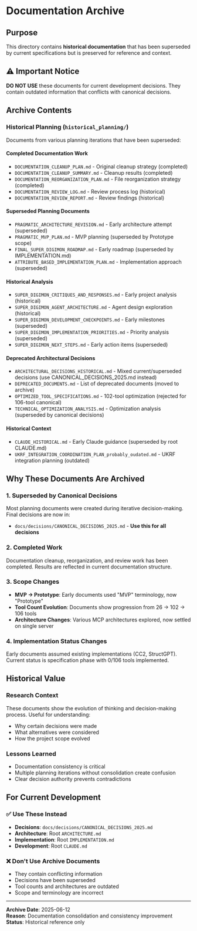 # Documentation Archive

## Purpose
This directory contains **historical documentation** that has been superseded by current specifications but is preserved for reference and context.

## ⚠️ Important Notice
**DO NOT USE** these documents for current development decisions. They contain outdated information that conflicts with canonical decisions.

## Archive Contents

### Historical Planning (`historical_planning/`)
Documents from various planning iterations that have been superseded:

#### Completed Documentation Work
- `DOCUMENTATION_CLEANUP_PLAN.md` - Original cleanup strategy (completed)
- `DOCUMENTATION_CLEANUP_SUMMARY.md` - Cleanup results (completed)
- `DOCUMENTATION_REORGANIZATION_PLAN.md` - File reorganization strategy (completed)
- `DOCUMENTATION_REVIEW_LOG.md` - Review process log (historical)
- `DOCUMENTATION_REVIEW_REPORT.md` - Review findings (historical)

#### Superseded Planning Documents
- `PRAGMATIC_ARCHITECTURE_REVISION.md` - Early architecture attempt (superseded)
- `PRAGMATIC_MVP_PLAN.md` - MVP planning (superseded by Prototype scope)
- `FINAL_SUPER_DIGIMON_ROADMAP.md` - Early roadmap (superseded by IMPLEMENTATION.md)
- `ATTRIBUTE_BASED_IMPLEMENTATION_PLAN.md` - Implementation approach (superseded)

#### Historical Analysis
- `SUPER_DIGIMON_CRITIQUES_AND_RESPONSES.md` - Early project analysis (historical)
- `SUPER_DIGIMON_AGENT_ARCHITECTURE.md` - Agent design exploration (historical)
- `SUPER_DIGIMON_DEVELOPMENT_CHECKPOINTS.md` - Early milestones (superseded)
- `SUPER_DIGIMON_IMPLEMENTATION_PRIORITIES.md` - Priority analysis (superseded)
- `SUPER_DIGIMON_NEXT_STEPS.md` - Early action items (superseded)

#### Deprecated Architectural Decisions
- `ARCHITECTURAL_DECISIONS_HISTORICAL.md` - Mixed current/superseded decisions (use CANONICAL_DECISIONS_2025.md instead)
- `DEPRECATED_DOCUMENTS.md` - List of deprecated documents (moved to archive)
- `OPTIMIZED_TOOL_SPECIFICATIONS.md` - 102-tool optimization (rejected for 106-tool canonical)
- `TECHNICAL_OPTIMIZATION_ANALYSIS.md` - Optimization analysis (superseded by canonical decisions)

#### Historical Context
- `CLAUDE_HISTORICAL.md` - Early Claude guidance (superseded by root CLAUDE.md)
- `UKRF_INTEGRATION_COORDINATION_PLAN_probably_oudated.md` - UKRF integration planning (outdated)

## Why These Documents Are Archived

### 1. Superseded by Canonical Decisions
Most planning documents were created during iterative decision-making. Final decisions are now in:
- `docs/decisions/CANONICAL_DECISIONS_2025.md` - **Use this for all decisions**

### 2. Completed Work
Documentation cleanup, reorganization, and review work has been completed. Results are reflected in current documentation structure.

### 3. Scope Changes
- **MVP → Prototype**: Early documents used "MVP" terminology, now "Prototype"
- **Tool Count Evolution**: Documents show progression from 26 → 102 → 106 tools
- **Architecture Changes**: Various MCP architectures explored, now settled on single server

### 4. Implementation Status Changes
Early documents assumed existing implementations (CC2, StructGPT). Current status is specification phase with 0/106 tools implemented.

## Historical Value

### Research Context
These documents show the evolution of thinking and decision-making process. Useful for understanding:
- Why certain decisions were made
- What alternatives were considered
- How the project scope evolved

### Lessons Learned
- Documentation consistency is critical
- Multiple planning iterations without consolidation create confusion
- Clear decision authority prevents contradictions

## For Current Development

### ✅ Use These Instead
- **Decisions**: `docs/decisions/CANONICAL_DECISIONS_2025.md`
- **Architecture**: Root `ARCHITECTURE.md`
- **Implementation**: Root `IMPLEMENTATION.md`
- **Development**: Root `CLAUDE.md`

### ❌ Don't Use Archive Documents
- They contain conflicting information
- Decisions have been superseded
- Tool counts and architectures are outdated
- Scope and terminology are incorrect

---

**Archive Date**: 2025-06-12  
**Reason**: Documentation consolidation and consistency improvement  
**Status**: Historical reference only